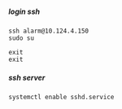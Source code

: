 ##### login ssh

~~~
ssh alarm@10.124.4.150
sudo su

exit
exit
~~~

##### ssh server

~~~
systemctl enable sshd.service
~~~
